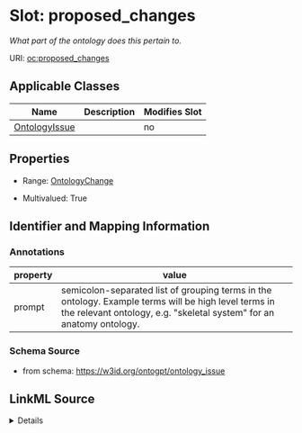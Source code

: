 

# Slot: proposed_changes


_What part of the ontology does this pertain to._



URI: [oc:proposed_changes](http://w3id.org/ontogpt/ontology-class-templateproposed_changes)



<!-- no inheritance hierarchy -->





## Applicable Classes

| Name | Description | Modifies Slot |
| --- | --- | --- |
| [OntologyIssue](OntologyIssue.md) |  |  no  |







## Properties

* Range: [OntologyChange](OntologyChange.md)

* Multivalued: True





## Identifier and Mapping Information





### Annotations

| property | value |
| --- | --- |
| prompt | semicolon-separated list of grouping terms in the ontology. Example terms will be high level terms in the relevant ontology, e.g. "skeletal system" for an anatomy ontology. |



### Schema Source


* from schema: https://w3id.org/ontogpt/ontology_issue




## LinkML Source

<details>
```yaml
name: proposed_changes
annotations:
  prompt:
    tag: prompt
    value: semicolon-separated list of grouping terms in the ontology. Example terms
      will be high level terms in the relevant ontology, e.g. "skeletal system" for
      an anatomy ontology.
description: What part of the ontology does this pertain to.
from_schema: https://w3id.org/ontogpt/ontology_issue
rank: 1000
multivalued: true
alias: proposed_changes
owner: OntologyIssue
domain_of:
- OntologyIssue
range: OntologyChange

```
</details>